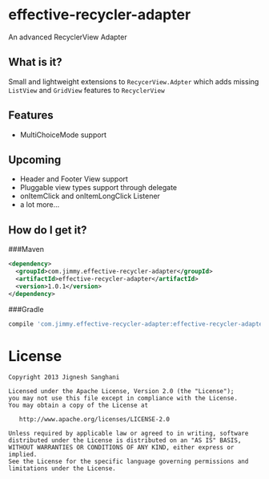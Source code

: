 # effective-recycler-adapter

An advanced RecyclerView Adapter

What is it?
-----------
Small and lightweight extensions to `RecycerView.Adpter` which adds missing `ListView` and `GridView`
features to `RecyclerView`

Features
--------

- MultiChoiceMode support

Upcoming
--------

- Header and Footer View support
- Pluggable view types support through delegate
- onItemClick and onItemLongClick Listener
- a lot more...

How do I get it?
----------------

###Maven
```xml
<dependency>
  <groupId>com.jimmy.effective-recycler-adapter</groupId>
  <artifactId>effective-recycler-adapter</artifactId>
  <version>1.0.1</version>
</dependency>
```

###Gradle
```groovy
compile 'com.jimmy.effective-recycler-adapter:effective-recycler-adapter:1.0.1'
```

License
=======

    Copyright 2013 Jignesh Sanghani

    Licensed under the Apache License, Version 2.0 (the "License");
    you may not use this file except in compliance with the License.
    You may obtain a copy of the License at

       http://www.apache.org/licenses/LICENSE-2.0

    Unless required by applicable law or agreed to in writing, software
    distributed under the License is distributed on an "AS IS" BASIS,
    WITHOUT WARRANTIES OR CONDITIONS OF ANY KIND, either express or implied.
    See the License for the specific language governing permissions and
    limitations under the License.

